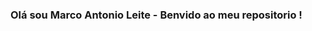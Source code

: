 ###  Olá sou Marco Antonio Leite - Benvido ao meu  repositorio !

<!--
**marcoleitecarmo/marcoleitecarmo** is a ✨ _special_ ✨ repository because its `README.md` (this file) appears on your GitHub profile.

Here are some ideas to get you started:

- 🔭  Atualmente estou me aprimorando nos estudos de python.
- 🌱 Estou estudando Python nivel avançado, html, css, javascript  e banco de  dados.
              
<div align="center">
  <a href="https://github.com/marcoleitecarmo">
  <img height="180em" src="https://github-readme-stats.vercel.app/api?username=marcoleitecarmo&show_icons=false&theme=dracula&include_all_commits=true&count_private=true"/>
  <img height="180em" src="https://github-readme-stats.vercel.app/api/top-langs/?username=marcoleitecarmo&layout=compact&langs_count=7&theme=dracula"/>
</div>
  

